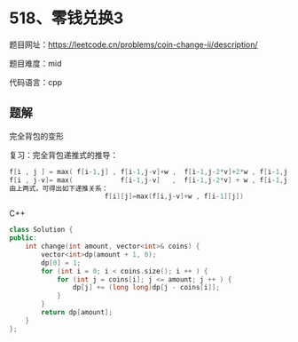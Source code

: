 # 518、零钱兑换3
题目网址：https://leetcode.cn/problems/coin-change-ii/description/

题目难度：mid

代码语言：cpp
## 题解
完全背包的变形

复习：完全背包递推式的推导：
```cpp
f[i , j ] = max( f[i-1,j] , f[i-1,j-v]+w ,  f[i-1,j-2*v]+2*w , f[i-1,j-3*v]+3*w , .....)
f[i , j-v]= max(            f[i-1,j-v]   ,  f[i-1,j-2*v] + w , f[i-1,j-3*v]+2*w , .....)
由上两式，可得出如下递推关系： 
                        f[i][j]=max(f[i,j-v]+w , f[i-1][j]) 
```

C++
```cpp
class Solution {
public:
    int change(int amount, vector<int>& coins) {
        vector<int>dp(amount + 1, 0);
        dp[0] = 1;
        for (int i = 0; i < coins.size(); i ++ ) {
            for (int j = coins[i]; j <= amount; j ++ ) {
                dp[j] += (long long)dp[j - coins[i]];
            }
        }
        return dp[amount];
    }
};
```

